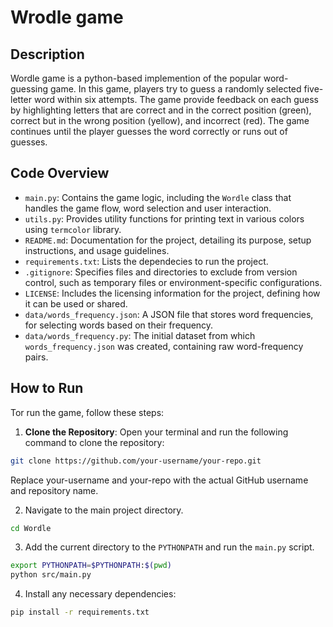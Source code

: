 # Wrodle game

## Description
Wordle game is a python-based implemention of the popular word-guessing game. In this game, players try to guess a randomly selected five-letter word within six attempts.
The game provide feedback on each guess by highlighting letters that are correct and in the correct position (green), correct but in the wrong position (yellow), and incorrect (red). The game continues until the player guesses the word correctly or runs out of guesses.

## Code Overview
- `main.py`: Contains the game logic, including the `Wordle` class that handles the game flow, word selection and user interaction.
- `utils.py`: Provides utility functions for printing text in various colors using `termcolor` library.
- `README.md`: Documentation for the project, detailing its purpose, setup instructions, and usage guidelines.
- `requirements.txt`: Lists the dependecies to run the project.
- `.gitignore`: Specifies files and directories to exclude from version control, such as temporary files or environment-specific configurations.
- `LICENSE`: Includes the licensing information for the project, defining how it can be used or shared.
- `data/words_frequency.json`: A JSON file that stores word frequencies, for selecting words based on their frequency.
- `data/words_frequency.py`: The initial dataset from which `words_frequency.json` was created, containing raw word-frequency pairs.

## How to Run
Tor run the game, follow these steps:
1. **Clone the Repository**: Open your terminal and run the following command to clone the repository:
```bash
git clone https://github.com/your-username/your-repo.git
```
Replace your-username and your-repo with the actual GitHub username and repository name.

2. Navigate to the main project directory.
```bash
cd Wordle
```
3. Add the current directory to the `PYTHONPATH` and run the `main.py` script.
```bash
export PYTHONPATH=$PYTHONPATH:$(pwd)
python src/main.py
```
4. Install any necessary dependencies:
```bash
pip install -r requirements.txt
```
